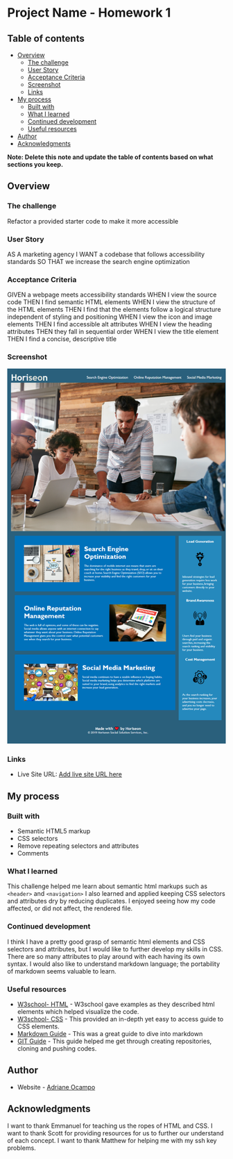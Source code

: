 # Project Name - Homework 1

## Table of contents

- [Overview](#overview)
  - [The challenge](#the-challenge)
  - [User Story](#user-story)
  - [Acceptance Criteria](#acceptance-criteria)
  - [Screenshot](#screenshot)
  - [Links](#links)
- [My process](#my-process)
  - [Built with](#built-with)
  - [What I learned](#what-i-learned)
  - [Continued development](#continued-development)
  - [Useful resources](#useful-resources)
- [Author](#author)
- [Acknowledgments](#acknowledgments)

**Note: Delete this note and update the table of contents based on what sections you keep.**

## Overview

### The challenge

Refactor a provided starter code to make it more accessible

### User Story

AS A marketing agency
I WANT a codebase that follows accessibility standards
SO THAT we increase the search engine optimization

### Acceptance Criteria

GIVEN a webpage meets accessibility standards
WHEN I view the source code
THEN I find semantic HTML elements
WHEN I view the structure of the HTML elements
THEN I find that the elements follow a logical structure independent of styling and positioning
WHEN I view the icon and image elements
THEN I find accessible alt attributes
WHEN I view the heading attributes
THEN they fall in sequential order
WHEN I view the title element
THEN I find a concise, descriptive title


### Screenshot

![Homework 1 screenshot](./assets/images/ocampoad.github.io_Homework1_.png)

### Links

- Live Site URL: [Add live site URL here](https://ocampoad.github.io/Homework1/)

## My process

### Built with

- Semantic HTML5 markup
- CSS selectors
- Remove repeating selectors and attributes
- Comments

### What I learned

This challenge helped me learn about semantic html markups such as ``<header>`` and ``<navigation>``
I also learned and applied keeping CSS selectors and attributes dry by reducing duplicates. 
I enjoyed seeing how my code affected, or did not affect, the rendered file. 

### Continued development

I think I have a pretty good grasp of semantic html elements and CSS selectors and attributes, but I would like to further develop my skills in CSS. There are so many attributes to play around with each having its own syntax. I would also like to understand markdown language; the portability of markdown seems valuable to learn. 

### Useful resources

- [W3school- HTML](https://www.w3schools.com/html/default.asp) - W3school gave examples as they described html elements which helped visualize the code.
- [W3school- CSS](https://www.w3schools.com/css/default.asp) - This provided an in-depth yet easy to access guide to CSS elements. 
- [Markdown Guide](https://www.markdownguide.org/) - This was a great guide to dive into markdown
- [GIT Guide](https://github.com/git-guides) - This guide helped me get through creating repositories, cloning and pushing codes. 

## Author

- Website - [Adriane Ocampo](https://ocampoad.github.io/Homework1/)

## Acknowledgments

I want to thank Emmanuel for teaching us the ropes of HTML and CSS. I want to thank Scott for providing resources for us to further our understand of each concept. I want to thank Matthew for helping me with my ssh key problems. 
